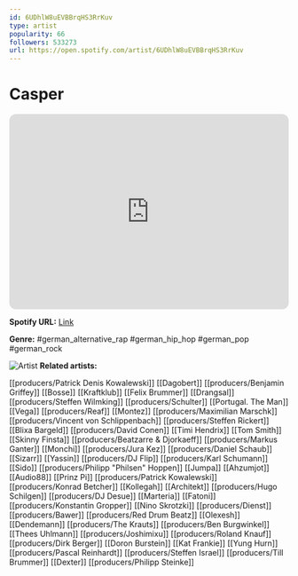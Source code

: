 ```yaml
---
id: 6UDhlW8uEVBBrqHS3RrKuv
type: artist
popularity: 66
followers: 533273
url: https://open.spotify.com/artist/6UDhlW8uEVBBrqHS3RrKuv
---
```

# Casper

<iframe style="border-radius:12px" src="https://open.spotify.com/embed/artist/6UDhlW8uEVBBrqHS3RrKuv" width="100%" height="352" frameBorder="0" allowfullscreen="" allow="autoplay; clipboard-write; encrypted-media; fullscreen; picture-in-picture" loading="lazy"></iframe>

**Spotify URL:** [Link](https://open.spotify.com/artist/6UDhlW8uEVBBrqHS3RrKuv)

**Genre:**  #german_alternative_rap #german_hip_hop #german_pop #german_rock

![Artist](https://i.scdn.co/image/ab6761610000e5eba239449d6f2adeaba09758af)
**Related artists:**

[[producers/Patrick Denis Kowalewski]]
[[Dagobert]]
[[producers/Benjamin Griffey]]
[[Bosse]]
[[Kraftklub]]
[[Felix Brummer]]
[[Drangsal]]
[[producers/Steffen Wilmking]]
[[producers/Schulter]]
[[Portugal. The Man]]
[[Vega]]
[[producers/Reaf]]
[[Montez]]
[[producers/Maximilian Marschk]]
[[producers/Vincent von Schlippenbach]]
[[producers/Steffen Rickert]]
[[Blixa Bargeld]]
[[producers/David Conen]]
[[Timi Hendrix]]
[[Tom Smith]]
[[Skinny Finsta]]
[[producers/Beatzarre & Djorkaeff]]
[[producers/Markus Ganter]]
[[Monchi]]
[[producers/Jura Kez]]
[[producers/Daniel Schaub]]
[[Sizarr]]
[[Yassin]]
[[producers/DJ Flip]]
[[producers/Karl Schumann]]
[[Sido]]
[[producers/Philipp "Philsen" Hoppen]]
[[Jumpa]]
[[Ahzumjot]]
[[Audio88]]
[[Prinz Pi]]
[[producers/Patrick Kowalewski]]
[[producers/Konrad Betcher]]
[[Kollegah]]
[[Architekt]]
[[producers/Hugo Schilgen]]
[[producers/DJ Desue]]
[[Marteria]]
[[Fatoni]]
[[producers/Konstantin Gropper]]
[[Nino Skrotzki]]
[[producers/Dienst]]
[[producers/Bawer]]
[[producers/Red Drum Beatz]]
[[Olexesh]]
[[Dendemann]]
[[producers/The Krauts]]
[[producers/Ben Burgwinkel]]
[[Thees Uhlmann]]
[[producers/Joshimixu]]
[[producers/Roland Knauf]]
[[producers/Dirk Berger]]
[[Doron Burstein]]
[[Kat Frankie]]
[[Yung Hurn]]
[[producers/Pascal Reinhardt]]
[[producers/Steffen Israel]]
[[producers/Till Brummer]]
[[Dexter]]
[[producers/Philipp Steinke]]
